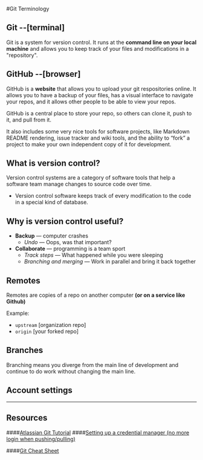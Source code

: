 #Git Terminology

## Git     --[terminal]
Git is a system for version control. It runs at the **command line on your local machine** and allows you to keep track of your files and modifications in a "repository". 

## GitHub    --[browser]
GitHub is a **website** that allows you to upload your git respositories online. It allows you to have a backup of your files, has a visual interface to navigate your repos, and it allows other people to be able to view your repos. 

GitHub is a central place to store your repo, so others can clone it, push to it, and pull from it.

It also includes some very nice tools for software projects, like Markdown README rendering, issue tracker and wiki tools, and the ability to “fork” a project to make your own independent copy of it for development.

## What is version control?
Version control systems are a category of software tools that help a software team manage changes to source code over time.   
- Version control software keeps track of every modification to the code in a special kind of database. 

## Why is version control useful?
* **Backup** — computer crashes
	* *Undo* — Oops, was that important?
* **Collaborate** — programming is a team sport
	* *Track steps* — What happened while you were sleeping
	* *Branching and merging* — Work in parallel and bring it back together
	

## Remotes 
Remotes are copies of a repo on another computer **(or on a service like Github)**  

Example:  
* `upstream` [organization repo]
* `origin`   [your forked repo]

## Branches
Branching means you diverge from the main line of development and continue to do work without changing the main line. 


## Account settings

---

## Resources

####[Atlassian Git Tutorial](https://www.atlassian.com/git/tutorials)
####[Setting up a credential manager (no more login when pushing/pulling)](https://help.github.com/articles/caching-your-github-password-in-git/)

####[Git Cheat Sheet](https://education.github.com/git-cheat-sheet-education.pdf)


